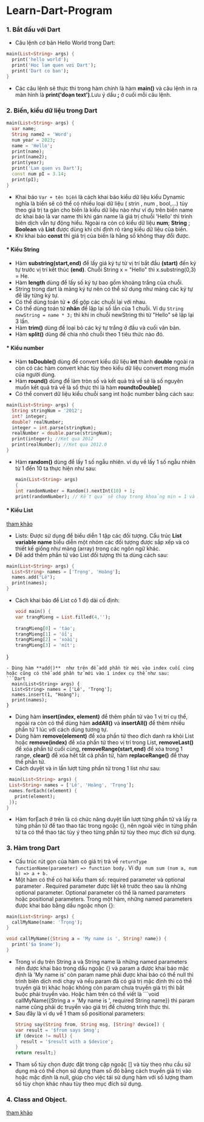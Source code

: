 # Learn-Dart-Program
### 1. Bắt đầu với Dart
- Câu lệnh cơ bản Hello World trong Dart:
```Dart
main(List<String> args) {
  print('hello world');
  print('Hoc lam quen vơi Dart');
  print('Dart co ban');
}
```
- Các câu lệnh sẽ thực thi trong hàm chính là hàm **main()** và câu lệnh in ra màn hình là **print('đoạn text')**.Lưu ý dấu **;** ở cuối mỗi câu lệnh.
### 2. Biến, kiểu dữ liệu trong Dart
```Dart
main(List<String> args) {
  var name;
  String name2 = 'Word';
  num year = 2023;
  name = 'Hello';
  print(name);
  print(name2);
  print(year);
  print('Lam quen vs Dart');
  const num pI = 3.14;
  print(pI);
}
```
- Khai báo ```Var + tên biến``` là  cách khai báo kiểu dữ liệu kiểu Dynamic nghĩa là biến sẽ có thể có nhiều loại dữ liệu ( strin , num , bool,...) tùy theo giá trị ta gán cho biến là kiểu dữ liệu nào như ví dụ trên biến name dc khai báo là var name thì khi gán name là giá trị chuỗi 'Hello' thì trình biên dịch vẫn tự động hiểu.
Ngoài ra còn có kiểu dữ liệu **num**; **String** ; **Boolean** và **List** được dùng khi chỉ định rõ ràng kiểu dữ liệu của biến.
- Khi khai báo **const** thì giá trị của biến là hằng số không thay đổi được.
#### * Kiểu String
- Hàm **substring(start,end)** để lấy giá ký tự từ vị trí bắt đầu **(start)** đến ký tự trước vị trí kết thúc **(end)**. Chuỗi String x = "Hello" thì x.substring(0,3) = He.
- Hàm **length** dùng để lấy số ký tự bao gồm khoảng trắng của chuỗi.
- String trong dart là mảng ký tự nên có thể sử dụng như mảng các ký tự để lấy từng ký tự.
- Có thể dùng toán tử **+** để gộp các chuỗi lại với nhau.
- Có thể dùng toán tử **nhân** để lặp lại số lần của 1 chuỗi. Ví dụ ```String newString = name * 3;``` thì khi in chuỗi newString thì từ "Hello" sẽ lặp lại 3 lần.
- Hàm **trim()** dùng để loại bỏ các ký tự trắng ở đầu và cuối văn bản.
- Hàm **split()** dùng để chia nhỏ chuỗi theo 1 tiêu thức nào đó.  
  
#### * Kiểu number
- Hàm **toDouble()** dùng để convert kiểu dữ liệu **int** thành **double** ngoài ra còn có các hàm convert khác tùy theo kiểu dữ liệu convert mong muốn của người dùng.
- Hàm **round()** dùng để làm tròn số và kết quả trả về sẽ là số nguyên muốn kết quả trả về là số thực thì là hàm **roundtoDouble()**
- Có thể convert dữ liệu kiểu chuỗi sang int hoặc number bằng cách sau:
```Dart
main(List<String> args) {
  String stringNum = '2012';
  int? integer;
  double? realNumber;
  integer = int.parse(stringNum);
  realNumber = double.parse(stringNum);
  print(integer); //Ket qua 2012
  print(realNumber); //Ket qua 2012.0
}
```
- Hàm **random()** dùng để lấy 1 số ngẫu nhiên. ví dụ về lấy 1 số ngẫu nhiên từ 1 đến 10 ta thực hiện như sau:
  ```Dart
  main(List<String> args)
  {
  int randomNumber = Random().nextInt(10) + 1;
  print(randomNumber); // Kết quả sẽ chạy trong khoảng min = 1 và max = 10.  
#### * Kiểu List
   [tham khảo](http://o2.edu.vn/kieu-danh-sach-list-trong-dart/)
- Lists: Được sử dụng để biểu diễn 1 tập các đối tượng. Cẩu trúc **List<Type> variable name** biểu diễn một nhóm các đối tượng được sắp xếp và có thiết kế giống như mảng (array) trong các ngôn ngữ khác.
- Để add thêm phần tử vào List đối tượng thì ta dùng cách sau:
```Dart
main(List<String> args) {
  List<String> names = ['Trọng', 'Hoàng'];
  names.add("Lê");
  print(names);
}
```
- Cách khai báo để List có 1 độ dài cố định:
  ```Dart
  void main() {
  var trangMieng = List.filled(4,'');
    
  trangMieng[0] = 'táo';
  trangMieng[1] = 'ổi';
  trangMieng[2] = 'xoài';
  trangMieng[3] = 'mít';
}
```
- Dùng hàm **add()**  như trên để add phần từ mới vào index cuối cùng hoặc cũng có thể add phần tử mới vào 1 index cụ thể như sau:
```Dart
  main(List<String> args) {
  List<String> names = ['Lê', 'Trọng'];
  names.insert(1, "Hoàng");
  print(names);
}
```
- Dùng hàm **insert(index, element)** để thêm phần từ vào 1 vị trí cụ thể, ngoài ra còn có thể dùng hàm **addAll()** và **insertAll()** để thêm nhiều phần tử 1 lúc với cách dùng tương tự.
- Dùng hàm **remove(element)** để xóa phần tử theo đích danh ra khỏi List hoặc **remove(index)** để xóa phần tử theo vị trí trong List, **removeLast()** để xóa phần tử cuối cùng, **removeRange(start,end)** để xóa trong 1 range, **clear()** để xóa hết tất cả phần tử, hàm **replaceRange()** để thay thế phần tử.
- Cách duyệt và in lần lượt từng phần tử trong 1 list như sau:
 ```Dart 
  main(List<String> args) {
  List<String> names = ['Lê', 'Hoàng', 'Trọng'];
  names.forEach((element) {
    print(element);
  });
}
```
- Hàm forEach ở trên là có chức năng duyệt lần lượt từng phần tử và lấy ra từng phần tử để tao thao tác trong ngoặc {}, nên ngoài việc in từng phần tử ta có thể thao tác tùy ý theo từng phần tử tùy theo mục đích sử dụng.
### 3. Hàm trong Dart
- Cấu trúc rút gọn của hàm có giá trị trả về ```returnType functionName(parameter) => function body.``` Ví dụ ``` num sum (num a, num b) => a + b.```
- Một hàm có thế có hai kiểu tham số: required parameter và optional parameter . Required parameter được liệt kê trước theo sau là những optional parameter. Optional parameter có thể là named parameters hoặc positional parameters. Trong một hàm, những named parameters được khai báo bằng dấu ngoặc nhọn {}:
```Dart
main(List<String> args) {
  callMyName(name: 'Trọng');
}

void callMyName({String a = 'My name is ', String? name}) {
  print('$a $name');
}
```
- Trong ví dụ trên String a và String name là những named parameters nên được khai báo trong dấu ngoặc {} và param a được khai báo mặc định là 'My name is' còn param name phải được khai báo có thể null thì trình biên dịch mới chạy và nếu param đã có giá trị mặc định thì có thể truyền giá trị khác hoặc không còn param chưa truyền giá trị thì bắt buộc phải truyền vào. Hoặc hàm trên có thể viết là ```void callMyName({String a = 'My name is ', required String name}) thì param name cũng phải dc truyền vào giá trị để chương trình thực thi.
- Sau đây là ví dụ về 1 tham số positional parameters:
  ```Dart
  String say(String from, String msg, [String? device]) {
  var result = '$from says $msg';
  if (device != null) {
    result = '$result with a $device';
  }
  return result;}

- Tham số tùy chọn được đặt trong cặp ngoặc [] và tùy theo nhu cầu sử dụng mà có thể chọn sử dụng tham số đó bằng cách truyền giá trị vào hoặc mặc định là null, giúp cho việc tái sử dụng hàm với số lượng tham số tùy chọn khác nhau tùy theo mục đích sử dụng.

 ### 4. Class and Object. 
  [tham khảo](http://200lab.io/blog/tu-hoc-ngon-ngu-dart-classes/)
  
  










